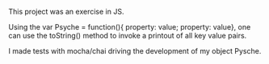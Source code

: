 This project was an exercise in JS.

Using the var Psyche = function(){ property: value; property: value}, one can use the toString() method to invoke a printout of all key value pairs.

I made tests with mocha/chai driving the development of my object Pysche.
